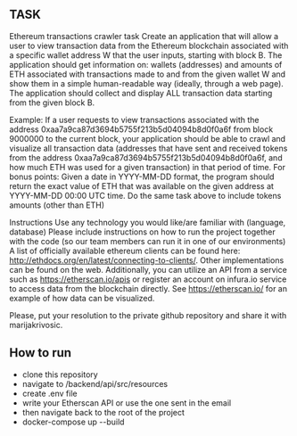 ## TASK

Ethereum transactions crawler task
Create an application that will allow a user to view transaction data from the Ethereum blockchain associated with a specific wallet address W that the user inputs, starting with block B. The application should get information on:
wallets (addresses) and
amounts of ETH associated with transactions made to and from the given wallet W and
show them in a simple human-readable way (ideally, through a web page).
The application should collect and display ALL transaction data starting from the given block B.

Example:
If a user requests to view transactions associated with the address 0xaa7a9ca87d3694b5755f213b5d04094b8d0f0a6f from block 9000000 to the current block, your application should be able to crawl and visualize all transaction data (addresses that have sent and received tokens from the address 0xaa7a9ca87d3694b5755f213b5d04094b8d0f0a6f, and how much ETH was used for a given transaction) in that period of time.
For bonus points:
Given a date in YYYY-MM-DD format, the program should return the exact value of ETH that was available on the given address at YYYY-MM-DD 00:00 UTC time.
Do the same task above to include tokens amounts (other than ETH)

Instructions
Use any technology you would like/are familiar with (language, database)
Please include instructions on how to run the project together with the code (so our team members can run it in one of our environments)
A list of officially available ethereum clients can be found here: http://ethdocs.org/en/latest/connecting-to-clients/. Other implementations can be found on the web. Additionally, you can utilize an API from a service such as https://etherscan.io/apis or register an account on infura.io service to access data from the blockchain directly.
See https://etherscan.io/ for an example of how data can be visualized.

Please, put your resolution to the private github repository and share it with marijakrivosic.

## How to run
- clone this repository
- navigate to /backend/api/src/resources
- create .env file 
- write your Etherscan API or use the one sent in the email
- then navigate back to the root of the project
- docker-compose up --build
